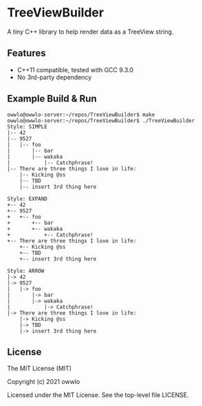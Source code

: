 # TreeViewBuilder
A tiny C++ library to help render data as a TreeView string.

## Features
* C++11 compatible, tested with GCC 9.3.0
* No 3rd-party dependency

## Example Build & Run
```
owwlo@owwlo-server:~/repos/TreeViewBuilder$ make
owwlo@owwlo-server:~/repos/TreeViewBuilder$ ./TreeViewBuilder
Style: SIMPLE
|-- 42
|-- 9527
|   |-- foo
|       |-- bar
|       |-- wakaka
|           |-- Catchphrase!
|-- There are three things I love in life:
    |-- Kicking @ss
    |-- TBD
    |-- insert 3rd thing here

Style: EXPAND
+-- 42
+-- 9527
+   +-- foo
+       +-- bar
+       +-- wakaka
+           +-- Catchphrase!
+-- There are three things I love in life:
    +-- Kicking @ss
    +-- TBD
    +-- insert 3rd thing here

Style: ARROW
|-> 42
|-> 9527
|   |-> foo
|       |-> bar
|       |-> wakaka
|           |-> Catchphrase!
|-> There are three things I love in life:
    |-> Kicking @ss
    |-> TBD
    |-> insert 3rd thing here
```

## License
The MIT License (MIT)

Copyright (c) 2021 owwlo

Licensed under the MIT License. See the top-level file LICENSE.